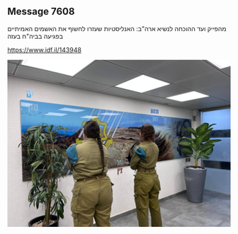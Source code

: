 ## Message 7608

מהפייק ועד ההוכחה לנשיא ארה"ב:
האנליסטיות שעזרו לחשוף את האשמים האמיתיים בפגיעה בביה"ח בעזה

https://www.idf.il/143948

![Photo](./7608/7608_photo.jpg)
